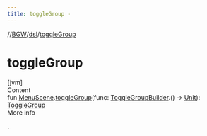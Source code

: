```yaml
---
title: toggleGroup -
---
```

//[BGW](../../index.md)/[dsl](index.md)/[toggleGroup](toggle-group.md)



# toggleGroup  
[jvm]  
Content  
fun [MenuScene](../tools.aqua.bgw.core/-menu-scene/index.md).[toggleGroup](toggle-group.md)(func: [ToggleGroupBuilder](-toggle-group-builder/index.md).() -> [Unit](https://kotlinlang.org/api/latest/jvm/stdlib/kotlin/-unit/index.html)): [ToggleGroup](../tools.aqua.bgw.elements.uielements/-toggle-group/index.md)  
More info  


.

  



